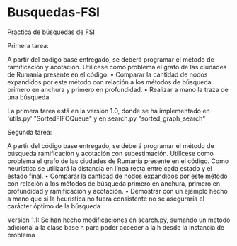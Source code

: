 # Busquedas-FSI
Práctica de búsquedas de FSI

Primera tarea:

A partir del código base entregado, se deberá programar el método de ramificación y
acotación. Utilícese como problema el grafo de las ciudades de Rumanía presente en
el código.
• Comparar la cantidad de nodos expandidos por este método con relación a los
métodos de búsqueda primero en anchura y primero en profundidad.
• Realizar a mano la traza de una búsqueda.

La primera tarea está en la versión 1.0, donde se ha implementado en 'utils.py'
"SortedFIFOQueue" y en search.py "sorted_graph_search"

Segunda tarea:

A partir del código base entregado, se deberá programar el método de búsqueda
ramificación y acotación con subestimación. Utilícese como problema el grafo de las
ciudades de Rumanía presente en el código. Como heurística se utilizará la distancia
en línea recta entre cada estado y el estado final.
• Comparar la cantidad de nodos expandidos por este método con relación a los
métodos de búsqueda primero en anchura, primero en profundidad y ramificación y
acotación.
• Demostrar con un ejemplo hecho a mano que si la heurística no fuera consistente no
se aseguraría el carácter óptimo de la búsqueda 

Version 1.1:
Se han hecho modificaciones en search.py, sumando un metodo adicional a la clase base h para poder
acceder a la h desde la instancia de problema